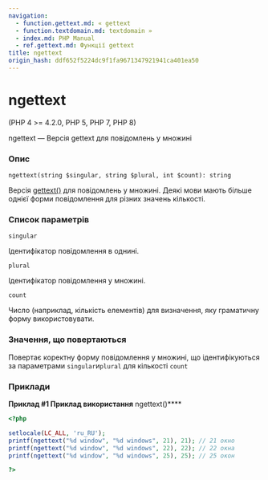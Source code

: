 ```yaml
---
navigation:
  - function.gettext.md: « gettext
  - function.textdomain.md: textdomain »
  - index.md: PHP Manual
  - ref.gettext.md: Функції gettext
title: ngettext
origin_hash: ddf652f5224dc9f1fa9671347921941ca401ea50
---
```

# ngettext

(PHP 4 >= 4.2.0, PHP 5, PHP 7, PHP 8)

ngettext — Версія gettext для повідомлень у множині

### Опис

```methodsynopsis
ngettext(string $singular, string $plural, int $count): string
```

Версія [gettext()](function.gettext.md) для повідомлень у множині. Деякі мови мають більше однієї форми повідомлення для різних значень кількості.

### Список параметрів

`singular`

Ідентифікатор повідомлення в однині.

`plural`

Ідентифікатор повідомлення у множині.

`count`

Число (наприклад, кількість елементів) для визначення, яку граматичну форму використовувати.

### Значення, що повертаються

Повертає коректну форму повідомлення у множині, що ідентифікуються за параметрами `singular`и`plural` для кількості `count`

### Приклади

**Приклад #1 Приклад використання** ngettext()\*\*\*\*

```php
<?php

setlocale(LC_ALL, 'ru_RU');
printf(ngettext("%d window", "%d windows", 21), 21); // 21 окно
printf(ngettext("%d window", "%d windows", 22), 22); // 22 окна
printf(ngettext("%d window", "%d windows", 25), 25); // 25 окон

?>
```
